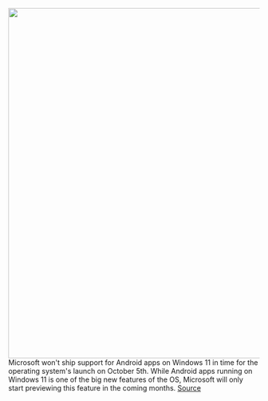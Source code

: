 <img src='https://cdn.vox-cdn.com/thumbor/qkHl-zQZIJO3u1V_tG76tc8_6SA=/0x0:1920x1080/1200x800/filters:focal(807x387:1113x693)/cdn.vox-cdn.com/uploads/chorus_image/image/69797479/androidappswindows11.0.jpeg' width='700px' /><br/>
Microsoft won't ship support for Android apps on Windows 11 in time for the operating system's launch on October 5th. While Android apps running on Windows 11 is one of the big new features of the OS, Microsoft will only start previewing this feature in the coming months.
<a href='https://www.theverge.com/2021/8/31/22650000/microsoft-windows-11-android-apps-support'> Source <a/>